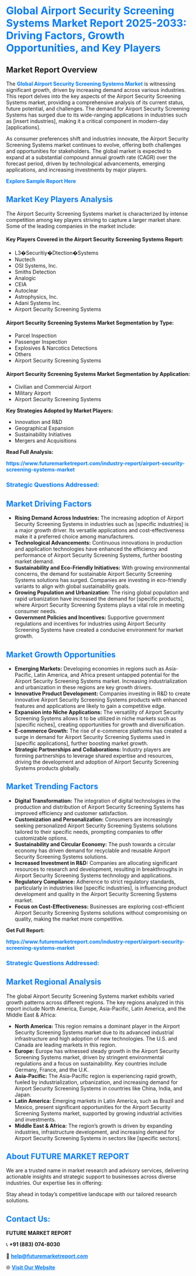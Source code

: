 <h1 style="color: #007BFF;">Global Airport Security Screening Systems Market Report 2025-2033: Driving Factors, Growth Opportunities, and Key Players</h1>

<section id="overview">
<h2>Market Report Overview</h2>
<p>The <a href="https://www.futuremarketreport.com/industry-report/airport-security-screening-systems-market" style="color: #007BFF; text-decoration: none;"><strong>Global Airport Security Screening Systems Market</strong></a> is witnessing significant growth, driven by increasing demand across various industries. This report delves into the key aspects of the Airport Security Screening Systems market, providing a comprehensive analysis of its current status, future potential, and challenges. The demand for Airport Security Screening Systems has surged due to its wide-ranging applications in industries such as [insert industries], making it a critical component in modern-day [applications].</p>
<p>As consumer preferences shift and industries innovate, the Airport Security Screening Systems market continues to evolve, offering both challenges and opportunities for stakeholders. The global market is expected to expand at a substantial compound annual growth rate (CAGR) over the forecast period, driven by technological advancements, emerging applications, and increasing investments by major players.</p>
</section>

<section id="overview">
<p><a href="https://www.futuremarketreport.com/request-sample/reportId=110296" style="color: #007BFF; text-decoration: none;"><strong>Explore Sample Report Here</strong></a></p>
</section>

<section id="key-players">
<h2 style="color: #007BFF;">Market Key Players Analysis</h2>
<p>The Airport Security Screening Systems market is characterized by intense competition among key players striving to capture a larger market share. Some of the leading companies in the market include:</p>
<h4>Key Players Covered in the Airport Security Screening Systems Report:</h4>
<ul><li>L3�Securitiy�Dtection�Systems</li><li>Nuctech</li><li>OSI Systems, Inc.</li><li>Smiths Detection</li><li>Analogic</li><li>CEIA</li><li>Autoclear</li><li>Astrophysics, Inc.</li><li>Adani Systems Inc.</li><li>Airport Security Screening Systems</li></ul>
<h4>Airport Security Screening Systems Market Segmentation by Type:</h4>
<ul><li>Parcel Inspection</li><li>Passenger Inspection</li><li>Explosives &amp; Narcotics Detections</li><li>Others</li><li>Airport Security Screening Systems</li></ul>

<h4>Airport Security Screening Systems Market Segmentation by Application:</h4>
<ul><li>Civilian and Commercial Airport</li><li>Military Airport</li><li>Airport Security Screening Systems</li></ul>
<p><strong>Key Strategies Adopted by Market Players:</strong></p>
<ul>
<li>Innovation and R&D</li>
<li>Geographical Expansion</li>
<li>Sustainability Initiatives</li>
<li>Mergers and Acquisitions</li>
</ul>
</section>

<section>
<p><strong>Read Full Analysis: </strong></p><a href="https://www.futuremarketreport.com/industry-report/airport-security-screening-systems-market" style="color: #007BFF; text-decoration: none;"><strong>https://www.futuremarketreport.com/industry-report/airport-security-screening-systems-market</strong></a>
<h3 style="color: #007BFF;">Strategic Questions Addressed:</h3>
</section>

<section id="driving-factors">
<h2 style="color: #007BFF;">Market Driving Factors</h2>
<ul>
<li><strong>Rising Demand Across Industries:</strong> The increasing adoption of Airport Security Screening Systems in industries such as [specific industries] is a major growth driver. Its versatile applications and cost-effectiveness make it a preferred choice among manufacturers.</li>
<li><strong>Technological Advancements:</strong> Continuous innovations in production and application technologies have enhanced the efficiency and performance of Airport Security Screening Systems, further boosting market demand.</li>
<li><strong>Sustainability and Eco-Friendly Initiatives:</strong> With growing environmental concerns, the demand for sustainable Airport Security Screening Systems solutions has surged. Companies are investing in eco-friendly variants to align with global sustainability goals.</li>
<li><strong>Growing Population and Urbanization:</strong> The rising global population and rapid urbanization have increased the demand for [specific products], where Airport Security Screening Systems plays a vital role in meeting consumer needs.</li>
<li><strong>Government Policies and Incentives:</strong> Supportive government regulations and incentives for industries using Airport Security Screening Systems have created a conducive environment for market growth.</li>
</ul>
</section>

<section id="growth-opportunities">
<h2 style="color: #007BFF;">Market Growth Opportunities</h2>
<ul>
<li><strong>Emerging Markets:</strong> Developing economies in regions such as Asia-Pacific, Latin America, and Africa present untapped potential for the Airport Security Screening Systems market. Increasing industrialization and urbanization in these regions are key growth drivers.</li>
<li><strong>Innovative Product Development:</strong> Companies investing in R&D to create innovative Airport Security Screening Systems products with enhanced features and applications are likely to gain a competitive edge.</li>
<li><strong>Expansion into Niche Applications:</strong> The versatility of Airport Security Screening Systems allows it to be utilized in niche markets such as [specific niches], creating opportunities for growth and diversification.</li>
<li><strong>E-commerce Growth:</strong> The rise of e-commerce platforms has created a surge in demand for Airport Security Screening Systems used in [specific applications], further boosting market growth.</li>
<li><strong>Strategic Partnerships and Collaborations:</strong> Industry players are forming partnerships to leverage shared expertise and resources, driving the development and adoption of Airport Security Screening Systems products globally.</li>
</ul>
</section>

<section id="trending-factors">
<h2 style="color: #007BFF;">Market Trending Factors</h2>
<ul>
<li><strong>Digital Transformation:</strong> The integration of digital technologies in the production and distribution of Airport Security Screening Systems has improved efficiency and customer satisfaction.</li>
<li><strong>Customization and Personalization:</strong> Consumers are increasingly seeking personalized Airport Security Screening Systems solutions tailored to their specific needs, prompting companies to offer customizable options.</li>
<li><strong>Sustainability and Circular Economy:</strong> The push towards a circular economy has driven demand for recyclable and reusable Airport Security Screening Systems solutions.</li>
<li><strong>Increased Investment in R&D:</strong> Companies are allocating significant resources to research and development, resulting in breakthroughs in Airport Security Screening Systems technology and applications.</li>
<li><strong>Regulatory Compliance:</strong> Adherence to strict regulatory standards, particularly in industries like [specific industries], is influencing product development and quality in the Airport Security Screening Systems market.</li>
<li><strong>Focus on Cost-Effectiveness:</strong> Businesses are exploring cost-efficient Airport Security Screening Systems solutions without compromising on quality, making the market more competitive.</li>
</ul>
</section>

<section>
<p><strong>Get Full Report: </strong></p><a href="https://www.futuremarketreport.com/industry-report/airport-security-screening-systems-market" style="color: #007BFF; text-decoration: none;"><strong>https://www.futuremarketreport.com/industry-report/airport-security-screening-systems-market</strong></a>
<h3 style="color: #007BFF;">Strategic Questions Addressed:</h3>
</section>


<section id="regional-analysis">
<h2 style="color: #007BFF;">Market Regional Analysis</h2>
<p>The global Airport Security Screening Systems market exhibits varied growth patterns across different regions. The key regions analyzed in this report include North America, Europe, Asia-Pacific, Latin America, and the Middle East & Africa:</p>
<ul>
<li><strong>North America:</strong> This region remains a dominant player in the Airport Security Screening Systems market due to its advanced industrial infrastructure and high adoption of new technologies. The U.S. and Canada are leading markets in this region.</li>
<li><strong>Europe:</strong> Europe has witnessed steady growth in the Airport Security Screening Systems market, driven by stringent environmental regulations and a focus on sustainability. Key countries include Germany, France, and the U.K.</li>
<li><strong>Asia-Pacific:</strong> The Asia-Pacific region is experiencing rapid growth, fueled by industrialization, urbanization, and increasing demand for Airport Security Screening Systems in countries like China, India, and Japan.</li>
<li><strong>Latin America:</strong> Emerging markets in Latin America, such as Brazil and Mexico, present significant opportunities for the Airport Security Screening Systems market, supported by growing industrial activities and investments.</li>
<li><strong>Middle East & Africa:</strong> The region’s growth is driven by expanding industries, infrastructure development, and increasing demand for Airport Security Screening Systems in sectors like [specific sectors].</li>
</ul>
</section>

<footer>
<h2 style="color: #007BFF;">About FUTURE MARKET REPORT</h2>
<p>We are a trusted name in market research and advisory services, delivering actionable insights and strategic support to businesses across diverse industries. Our expertise lies in offering:</p>

<p>Stay ahead in today’s competitive landscape with our tailored research solutions.</p>

<h2 style="color: #007BFF;">Contact Us:</h2>
<p><strong>FUTURE MARKET REPORT</strong></p>
<p>📞 <strong>+91 (883) 074-8030</strong></p>
<p>📧 <strong><a href="mailto:help@futuremarketreport.com" style="color: #007BFF;">help@futuremarketreport.com</a></strong></p>
<p>🌐 <strong><a href="https://www.futuremarketreport.com/" style="color: #007BFF;">Visit Our Website</a></strong></p>
</footer>